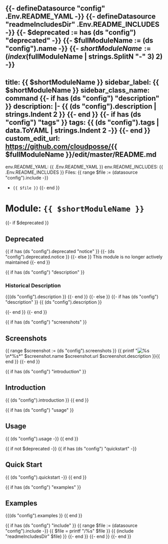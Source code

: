 {{- defineDatasource "config" .Env.README_YAML -}}
{{- defineDatasource "readmeIncludesDir" .Env.README_INCLUDES -}}
{{- $deprecated := has (ds "config") "deprecated" -}}
{{- $fullModuleName := (ds "config").name -}}
{{- $shortModuleName := (index ($fullModuleName | strings.SplitN "-" 3) 2) -}}
---
title: {{ $shortModuleName }}
sidebar_label: {{ $shortModuleName }}
sidebar_class_name: command
{{- if has (ds "config") "description" }}
description: |-
{{ (ds "config").description | strings.Indent 2 }}
{{- end }}
{{- if has (ds "config") "tags" }}
tags:
{{ (ds "config").tags | data.ToYAML | strings.Indent 2 -}}
{{- end }}
custom_edit_url: https://github.com/cloudposse/{{ $fullModuleName }}/edit/master/README.md
---

env.README_YAML: {{ .Env.README_YAML }}
env.README_INCLUDES: {{ .Env.README_INCLUDES }}
Files:
{{ range $file := (datasource "config").include -}}
 - `{{ $file }}`
{{- end }}

# Module: `{{ $shortModuleName }}`

{{- if $deprecated }}
## Deprecated

{{ if has (ds "config").deprecated "notice" }}
  {{- (ds "config").deprecated.notice }}
{{- else }}
  This module is no longer actively maintained
{{- end }}

{{ if has (ds "config") "description" }}
### Historical Description

{{(ds "config").description }}
{{- end }}
{{- else }}
{{- if has (ds "config") "description" }}
{{ (ds "config").description }}

{{- end }}
{{- end }}

{{ if has (ds "config") "screenshots" }}
## Screenshots

{{ range $screenshot := (ds "config").screenshots }}
{{ printf "![%s](%s)\n*%s*" $screenshot.name $screenshot.url $screenshot.description }}{{ end }}
{{- end }}

{{ if has (ds "config") "introduction" }}
## Introduction

{{ (ds "config").introduction }}
{{ end }}

{{ if has (ds "config") "usage" }}
## Usage

{{ (ds "config").usage -}}
{{ end }}

{{ if not $deprecated -}}
{{ if has (ds "config") "quickstart" -}}
## Quick Start

{{ (ds "config").quickstart -}}
{{ end }}

{{ if has (ds "config") "examples" }}
## Examples

{{(ds "config").examples }}
{{ end }}

{{ if has (ds "config") "include" }}
{{ range $file := (datasource "config").include -}}
{{ $file = printf "/%s" $file }}
{{ (include "readmeIncludesDir" $file) }}
{{- end }}
{{- end }}
{{- end }}
